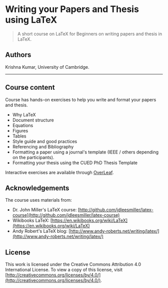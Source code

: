 Writing your Papers and Thesis using LaTeX
===========================================
> A short course on LaTeX for Beginners on writing papers and thesis in LaTeX.

## Authors
Krishna Kumar,
University of Cambridge.

----------------------------------------------------------------------------------
## Course content

Course has hands-on exercises to help you write and format your papers and thesis.

*    Why LaTeX
*    Document structure
*    Equations
*    Figures
*    Tables
*    Style guide and good practices
*    Referencing and Bibliography
*    Formatting a paper using a journal's template (IEEE / others depending on the participants).
*    Formatting your thesis using the CUED PhD Thesis Template

Interactive exercises are available through [OverLeaf](https://www.overleaf.com/).

## Acknowledgements
The course uses materials from:
*    Dr. John Miller's LaTeX course: [http://github.com/jdleesmiller/latex-course](http://github.com/jdleesmiller/latex-course)
*    Wikibooks LaTeX: [https://en.wikibooks.org/wiki/LaTeX](https://en.wikibooks.org/wiki/LaTeX)
*    Andy Robert's LaTeX blog: [http://www.andy-roberts.net/writing/latex/](http://www.andy-roberts.net/writing/latex/)

## License
This work is licensed under the Creative Commons Attribution 4.0 International License. To view a copy of this license, visit [http://creativecommons.org/licenses/by/4.0/](http://creativecommons.org/licenses/by/4.0/).
